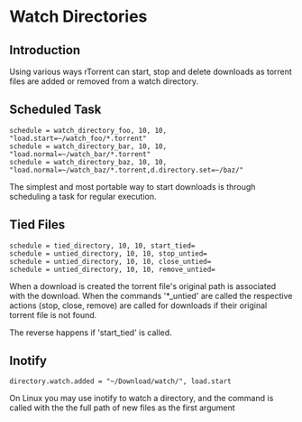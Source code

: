 Watch Directories
=================

Introduction
------------

Using various ways rTorrent can start, stop and delete downloads as torrent files are added or removed from a watch directory.

Scheduled Task
--------------

```
schedule = watch_directory_foo, 10, 10, "load.start=~/watch_foo/*.torrent"
schedule = watch_directory_bar, 10, 10, "load.normal=~/watch_bar/*.torrent"
schedule = watch_directory_baz, 10, 10, "load.normal=~/watch_baz/*.torrent,d.directory.set=~/baz/"
```

The simplest and most portable way to start downloads is through scheduling a task for regular execution.

Tied Files
----------

```
schedule = tied_directory, 10, 10, start_tied=
schedule = untied_directory, 10, 10, stop_untied=
schedule = untied_directory, 10, 10, close_untied=
schedule = untied_directory, 10, 10, remove_untied=
```

When a download is created the torrent file's original path is associated with the download. When the commands '*_untied' are called the respective actions (stop, close, remove) are called for downloads if their original torrent file is not found.

The reverse happens if 'start_tied' is called.

Inotify
-------

```
directory.watch.added = "~/Download/watch/", load.start
```

On Linux you may use inotify to watch a directory, and the command is called with the the full path of new files as the first argument
